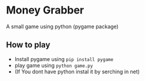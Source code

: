 # Money Grabber
A small game using python (pygame package)

## How to play
- Install pygame using ```pip install pygame```
- play game using ```python game.py```
- (If You dont have python instal it by serching in net)
